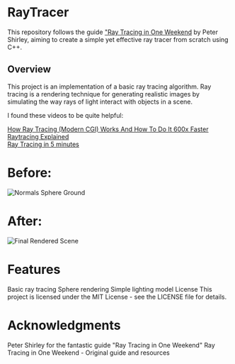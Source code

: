 # RayTracer
This repository follows the guide ["Ray Tracing in One Weekend](https://raytracing.github.io/books/RayTracingInOneWeekend.html#overview) by Peter Shirley, aiming to create a simple yet effective ray tracer from scratch using C++.

## Overview
This project is an implementation of a basic ray tracing algorithm. Ray tracing is a rendering technique for generating realistic images by simulating the way rays of light interact with objects in a scene.

I found these videos to be quite helpful:

[How Ray Tracing (Modern CGI) Works And How To Do It 600x Faster](https://www.youtube.com/watch?v=gsZiJeaMO48)  
[Raytracing Explained](https://www.youtube.com/watch?v=oCsgTrGLDiI)  
[Ray Tracing in 5 minutes](https://www.youtube.com/watch?v=H5TB2l7zq6s)  

# Before:
![Normals Sphere Ground](https://raytracing.github.io/images/img-1.05-normals-sphere-ground.png)

# After:
![Final Rendered Scene](https://raytracing.github.io/images/img-1.23-book1-final.jpg)

# Features
Basic ray tracing
Sphere rendering
Simple lighting model
License
This project is licensed under the MIT License - see the LICENSE file for details.

# Acknowledgments
Peter Shirley for the fantastic guide "Ray Tracing in One Weekend"
Ray Tracing in One Weekend - Original guide and resources
